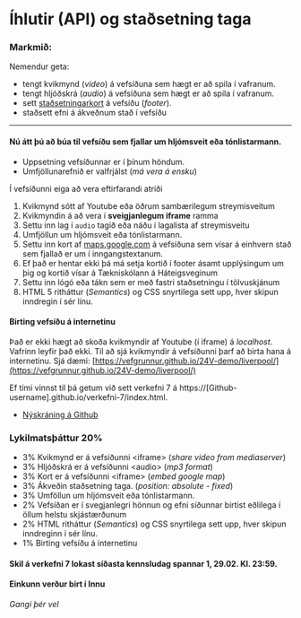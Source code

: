 # Íhlutir (API) og staðsetning taga

### Markmið:

Nemendur geta:

* tengt kvikmynd (_video_)  á vefsíðuna sem hægt er að spila í vafranum. 
* tengt hljóðskrá (_audio_) á vefsíðuna sem hægt er að spila í vafranum. 
* sett [staðsetningarkort](https://www.google.is/maps/place/T%C3%A6knisk%C3%B3linn+-+H%C3%A1teigsvegur/@64.1390675,-21.9048536,17z/data=!3m1!4b1!4m5!3m4!1s0x48d674cc84500001:0x16719bf129fa31a7!8m2!3d64.1390675!4d-21.9026596) á vefsíðu (_footer_). 
* staðsett efni á ákveðnum stað í vefsíðu 

---

#### Nú átt þú að búa til vefsíðu sem fjallar um hljómsveit eða tónlistarmann. 

* Uppsetning vefsíðunnar er í þínum höndum. 
* Umfjöllunarefnið er valfrjálst (_má vera á ensku_)

Í vefsíðunni eiga að vera eftirfarandi atriði

1. Kvikmynd sótt af Youtube eða öðrum sambærilegum streymisveitum
1. Kvikmyndin á að vera í **sveigjanlegum iframe** ramma
1. Settu inn lag í `audio` tagið eða náðu í lagalista af streymisveitu
1. Umfjöllun um hljómsveit eða tónlistarmann.
1. Settu inn kort af [maps.google.com]() á vefsíðuna sem vísar á einhvern stað sem fjallað er um í inngangstextanum. 
1. Ef það er hentar ekki þá má setja kortið í footer ásamt upplýsingum um þig og kortið vísar á Tækniskólann á Háteigsveginum
1. Settu inn lógó eða tákn sem er með fastri staðsetningu í tölvuskjánum
1. HTML 5 ritháttur (_Semantics_) og CSS snyrtilega sett upp, hver skipun inndregin í sér línu.

#### Birting vefsíðu á internetinu

Það er ekki hægt að skoða kvikmyndir af Youtube (í iframe) á _localhost_. Vafrinn leyfir það ekki. Til að sjá kvikmyndir á vefsíðunni þarf að birta hana á internetinu. Sjá dæmi: [https://vefgrunnur.github.io/24V-demo/liverpool/](https://vefgrunnur.github.io/24V-demo/liverpool/)

Ef tími vinnst til þá getum við sett verkefni 7 á https://[Github-username].github.io/verkefni-7/index.html. 

* [Nýskráning á Github](Namsefni-7/Github.md)

### Lykilmatsþáttur 20%

* 3% Kvikmynd er á vefsíðunni &lt;iframe> (_share video from mediaserver_)
* 3% Hljóðskrá er á vefsíðunni &lt;audio> (_mp3 format_)
* 3% Kort er á vefsíðunni &lt;iframe> (_embed google map_)
* 3% Ákveðin staðsetning taga. (_position: absolute - fixed_)
* 3% Umföllun um hljómsveit eða tónlistarmann.
* 2% Vefsíðan er í svegjanlegri hönnun og efni síðunnar birtist eðlilega í öllum helstu skjástærðunum 
* 2% HTML ritháttur (_Semantics_) og CSS snyrtilega sett upp, hver skipun inndreginn í sér línu.
* 1% Birting vefsíðu á internetinu

#### Skil á verkefni 7 lokast síðasta kennsludag spannar 1, 29.02. Kl. 23:59.

#### Einkunn verður birt í Innu

_Gangi þér vel_
